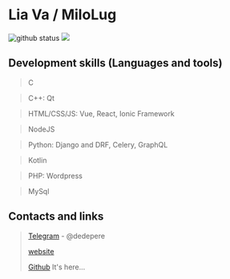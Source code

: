 # Lia Va / MiloLug
<a>
  <img src="https://github-readme-stats.vercel.app/api?username=MiloLug&show_icons=true&theme=material-palenight&count_private=true&include_all_commits=true" alt="github status"/>
  <img src="https://github-readme-stats.vercel.app/api/top-langs/?username=MiloLug&layout=compact&theme=material-palenight"/>
</a>



## Development skills (Languages and tools)

> C

> C++: Qt

> HTML/CSS/JS: Vue, React, Ionic Framework

> NodeJS

> Python: Django and DRF, Celery, GraphQL

> Kotlin

> PHP: Wordpress

> MySql

## Contacts and links


> [Telegram](https://t.me/dedepere) - @dedepere
> 
> [website](https://milolug.github.io)
> 
> [Github](./#) It's here...

